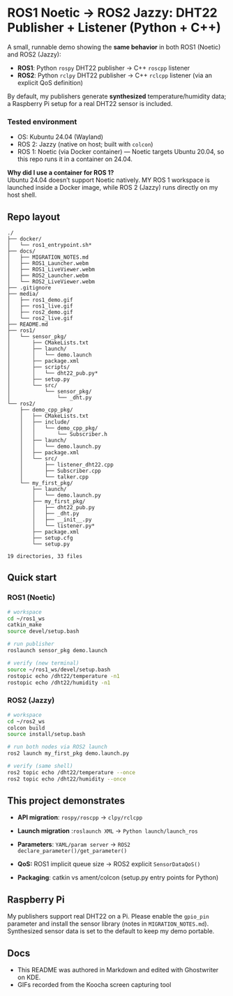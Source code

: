# ROS1 Noetic → ROS2 Jazzy: DHT22 Publisher + Listener (Python + C++)

A small, runnable demo showing the **same behavior** in both ROS1 (Noetic) and ROS2 (Jazzy):

- **ROS1**: Python `rospy` DHT22 publisher → C++ `roscpp` listener  
- **ROS2**: Python `rclpy` DHT22 publisher → C++ `rclcpp` listener (via an explicit QoS definition)

By default, my publishers generate **synthesized** temperature/humidity data; a Raspberry Pi setup for a real DHT22 sensor is included.

### Tested environment

- OS: Kubuntu 24.04 (Wayland)
- ROS 2: Jazzy (native on host; built with `colcon`)
- ROS 1: Noetic (via Docker container) — Noetic targets Ubuntu 20.04, so this repo runs it in a container on 24.04.

**Why did I use a container for ROS 1?**  
Ubuntu 24.04 doesn’t support Noetic natively. MY ROS 1 workspace is launched inside a Docker image, while ROS 2 (Jazzy) runs directly on my host shell.



## Repo layout
```
./
├── docker/
│   └── ros1_entrypoint.sh*
├── docs/
│   ├── MIGRATION_NOTES.md
│   ├── ROS1_Launcher.webm
│   ├── ROS1_LiveViewer.webm
│   ├── ROS2_Launcher.webm
│   └── ROS2_LiveViewer.webm
├── .gitignore
├── media/
│   ├── ros1_demo.gif
│   ├── ros1_live.gif
│   ├── ros2_demo.gif
│   └── ros2_live.gif
├── README.md
├── ros1/
│   └── sensor_pkg/
│       ├── CMakeLists.txt
│       ├── launch/
│       │   └── demo.launch
│       ├── package.xml
│       ├── scripts/
│       │   └── dht22_pub.py*
│       ├── setup.py
│       └── src/
│           └── sensor_pkg/
│               └── _dht.py
└── ros2/
    ├── demo_cpp_pkg/
    │   ├── CMakeLists.txt
    │   ├── include/
    │   │   └── demo_cpp_pkg/
    │   │       └── Subscriber.h
    │   ├── launch/
    │   │   └── demo.launch.py
    │   ├── package.xml
    │   └── src/
    │       ├── listener_dht22.cpp
    │       ├── Subscriber.cpp
    │       └── talker.cpp
    └── my_first_pkg/
        ├── launch/
        │   └── demo.launch.py
        ├── my_first_pkg/
        │   ├── dht22_pub.py
        │   ├── _dht.py
        │   ├── __init__.py
        │   └── listener.py*
        ├── package.xml
        ├── setup.cfg
        └── setup.py

19 directories, 33 files

```

## Quick start

### ROS1 (Noetic)

```bash
# workspace
cd ~/ros1_ws
catkin_make
source devel/setup.bash

# run publisher
roslaunch sensor_pkg demo.launch

# verify (new terminal)
source ~/ros1_ws/devel/setup.bash
rostopic echo /dht22/temperature -n1
rostopic echo /dht22/humidity -n1
```

### ROS2 (Jazzy)
```bash
# workspace
cd ~/ros2_ws
colcon build
source install/setup.bash

# run both nodes via ROS2 launch
ros2 launch my_first_pkg demo.launch.py

# verify (same shell)
ros2 topic echo /dht22/temperature --once
ros2 topic echo /dht22/humidity --once
```

## This project demonstrates

- **API migration**: `rospy/roscpp` -> `clpy/rclcpp`

- **Launch migration** :`roslaunch XML` -> `Python launch/launch_ros`

- **Parameters**: `YAML/param server` -> `ROS2 declare_parameter()/get_parameter()`

-  **QoS:** ROS1 implicit queue size -> ROS2 explicit `SensorDataQoS()`

- **Packaging**: catkin vs ament/colcon (setup.py entry points for Python)

## Raspberry Pi 

My publishers support real DHT22 on a Pi. Please enable the `gpio_pin `parameter and install the sensor library (notes in `MIGRATION_NOTES.md`). Synthesized sensor data is set to the default to keep my demo portable.


## Docs

-  This README was authored in Markdown and edited with Ghostwriter on KDE.
-  GIFs recorded from the Koocha screen capturing tool